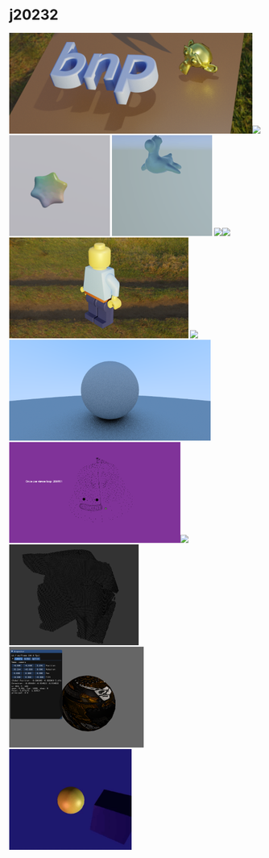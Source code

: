 # j20232

[<img src="https://github.com/j20232/j20232/blob/master/assets/bnp.png" height=200>](https://github.com/j20232/bnp)<img src="https://github.com/j20232/j20232/blob/master/assets/kaolin.gif" height=200><img src="https://github.com/j20232/j20232/blob/master/assets/cream.gif" height=200> <img src="https://github.com/j20232/j20232/blob/master/assets/toy.gif" height=200> <img src="https://github.com/j20232/j20232/blob/master/assets/water.gif" height=200><img src="https://github.com/j20232/j20232/blob/master/assets/unchan.gif" height=200> <img src="https://github.com/j20232/j20232/blob/master/assets/lego.png" height=200> <img src="https://github.com/j20232/j20232/blob/master/assets/mitsuba2.gif" height=200> <img src="https://github.com/j20232/j20232/blob/master/assets/nanoowrt.png" height=200>[<img src="https://github.com/j20232/j20232/blob/master/assets/pcl.gif" height=200>](https://github.com/j20232/pcl_sample)<img src="https://github.com/j20232/j20232/blob/master/assets/vae.gif" height=200> [<img src="https://github.com/j20232/j20232/blob/master/assets/voxel_carving.gif" height=200>](https://github.com/j20232/voxel_carving)<img src="https://github.com/j20232/j20232/blob/master/assets/vanilla.png" height=200> [<img src="https://github.com/j20232/j20232/blob/master/assets/glfw.gif" height=200>](https://github.com/j20232/tiny_glfw_renderer)

